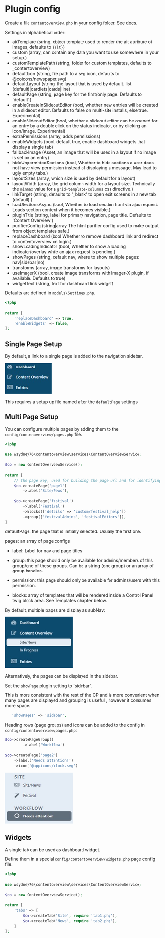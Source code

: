 # Plugin config

Create a file `contentoverview.php` in your config folder. See [docs](https://craftcms.com/docs/4.x/extend/plugin-settings.html#overriding-setting-values).

Settings in alphabetical order:

- altTemplate (string, object template used to render the alt attribute of images, defaults to `{alt}`)
- custom (array, can contain any data you want to use somewhere in your setup.)
- customTemplatePath (string, folder for custom templates, defaults to _contentoverview)
- defaultIcon (string, file path to a svg icon, defaults to @coicons/newspaper.svg)
- defaultLayout (string, the layout that is used by default. list (default)|cardlets|cards|line)
- defaultPage (string, page key for the first/only page. Defaults to 'default'.)
- enableCreateInSlideoutEditor (bool, whether new entries will be created in a slideout editor. Defaults to false on multi-site installs, else true. Experimental)
- enableSlideoutEditor (bool, whether a slideout editor can be opened for an entry by a double click on the status indicator, or by clicking an icon/image. Experimental)
- extraPermissions (array, adds permissions)
- enableWidgets (bool, default true, enable dashboard widgets that display a single tab)
- fallbackImage (Asset, an image that will be used in a layout if no image is set on an entry)
- hideUnpermittedSections (bool, Whether to hide sections a user does not have view permission instead of displaying a message. May lead to ugly empty tabs.)
- layoutSizes (array, which size is used by default for a layout)
- layoutWidth (array, the grid column width for a layout size. Technically the `minmax` value for a `grid-template-columns` css directive.)
- linkTarget (string, defaults to '_blank' to open edit screens in a new tab (default).)
- loadSectionsAsync (bool, Whether to load section html via ajax request. Loads section content when it becomes visible.)
- pluginTitle (string, label for primary navigation, page title. Defaults to 'Content Overview')
- purifierConfig (string|array The html purifier config used to make output from object templates safe.)
- replaceDashboard (bool Whether to remove dashboard link and redirect to contentoverview on login.)
- showLoadingIndicator (bool, Whether to show a loading indicator/overlay while an ajax request is pending.)
- showPages (string, default nav, where to show multiple pages: nav|sidebar|no)
- transforms (array, image transforms for layouts)
- useImagerX (bool, create image transforms with Imager-X plugin, if available. Defaults to true)
- widgetText (string, text for dashboard link widget)

Defaults are defined in `models\Settings.php`.

```php
<?php

return [
    'replaceDashboard' => true,
    'enableWidgets' => false,
];
```

## Single Page Setup

By default, a link to a single page is added to the navigation sidebar.

![screenshot](/images/nav1.jpg)

This requires a setup up file named after the `defaultPage` settings.

## Multi Page Setup

You can configure multiple pages by adding them to the `config/contenoverview/pages.php` file.

```php
<?php

use wsydney76\contentoverview\services\ContentOverviewService;

$co = new ContentOverviewService();

return [
    // the page key, used for building the page url and for identifying the page in ajax requests
    $co->createPage('page1')  
        ->label('Site/News'),

    $co->createPage('festival')
        ->label('Festival')
        ->blocks(['details' => 'custom/festival_help'])
        ->group(['festivalAdmins', 'festivalEditors']),
]
```

defaultPage: the page that is initially selected. Usually the first one.

pages: an array of page configs

* label: Label for nav and page titles

* group: this page should only be available for admins/members of this group/one of these groups.
  Can be a string (one group) or an array of group handles.

* permission: this page should only be available for admins/users with this permission.

* blocks: array of templates that will be rendered inside a Control Panel twig block area. See Templates chapter below.


By default, multiple pages are display as subNav:

![screenshot](/images/nav2.jpg)

Alternatively, the pages can be displayed in the sidebar.

Set the `showPage` plugin setting to 'sidebar'.

This is more consistent with the rest of the CP and is more convenient when many pages are displayed and grouping is
useful , however it consumes more space.

```php
   'showPages' => 'sidebar',
```

Heading rows (page groups) and icons can be added to the config in `config/contentoverview/pages.php`:

```php
$co->createPageGroup()
        ->label('Workflow')
    
$co->createPage('page2')
    ->label('Needs attention!')
    ->icon('@appicons/clock.svg')
```

![Screenshot](/images/sidebar.jpg)


## Widgets

A single tab can be used as dashboard widget.

Define them in a special `config/contentoverview/widgets.php` page config file.

````php
<?php

use wsydney76\contentoverview\services\ContentOverviewService;

$co = new ContentOverviewService();

return [
    'tabs' => [
        $co->createTab('Site', require 'tab1.php'),
        $co->createTab('News', require 'tab2.php'),
    ]
];
````